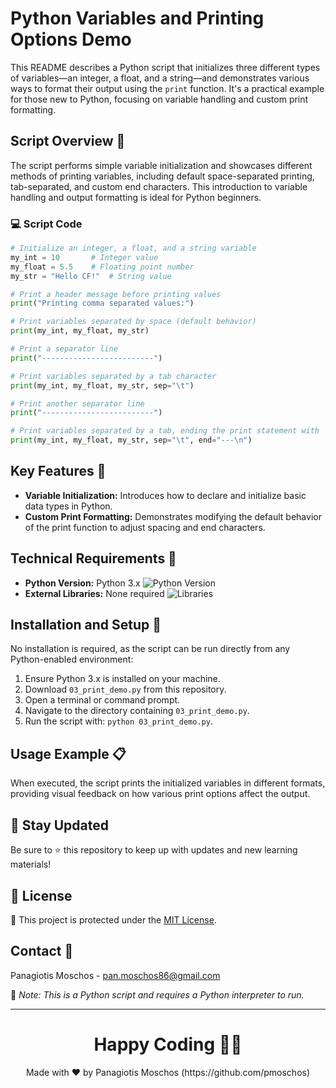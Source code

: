 # Python Variables and Printing Options Demo

This README describes a Python script that initializes three different types of variables—an integer, a float, and a string—and demonstrates various ways to format their output using the `print` function. It's a practical example for those new to Python, focusing on variable handling and custom print formatting.

## Script Overview 📘

The script performs simple variable initialization and showcases different methods of printing variables, including default space-separated printing, tab-separated, and custom end characters. This introduction to variable handling and output formatting is ideal for Python beginners.

### :computer: Script Code

```python
# Initialize an integer, a float, and a string variable
my_int = 10       # Integer value
my_float = 5.5    # Floating point number
my_str = "Hello CF!"  # String value

# Print a header message before printing values
print("Printing comma separated values:")

# Print variables separated by space (default behavior)
print(my_int, my_float, my_str)

# Print a separator line
print("-------------------------")

# Print variables separated by a tab character
print(my_int, my_float, my_str, sep="\t")

# Print another separator line
print("-------------------------")

# Print variables separated by a tab, ending the print statement with '---' followed by a new line
print(my_int, my_float, my_str, sep="\t", end="---\n")
```

## Key Features 🌟
- **Variable Initialization:** Introduces how to declare and initialize basic data types in Python.
- **Custom Print Formatting:** Demonstrates modifying the default behavior of the print function to adjust spacing and end characters.

## Technical Requirements 🔧
- **Python Version:** Python 3.x ![Python Version](https://img.shields.io/badge/python-3.x-blue.svg)
- **External Libraries:** None required ![Libraries](https://img.shields.io/badge/libraries-none-important)

## Installation and Setup 🚀
No installation is required, as the script can be run directly from any Python-enabled environment:
1. Ensure Python 3.x is installed on your machine.
2. Download `03_print_demo.py` from this repository.
3. Open a terminal or command prompt.
4. Navigate to the directory containing `03_print_demo.py`.
5. Run the script with: `python 03_print_demo.py`.

## Usage Example 📋
When executed, the script prints the initialized variables in different formats, providing visual feedback on how various print options affect the output.


## 📢 Stay Updated
Be sure to ⭐ this repository to keep up with updates and new learning materials!

## 📄 License
🔐 This project is protected under the [MIT License](https://mit-license.org/).

## Contact 📧
Panagiotis Moschos - pan.moschos86@gmail.com

🔗 *Note: This is a Python script and requires a Python interpreter to run.*

---
<h1 align=center>Happy Coding 👨‍💻 </h1>

<p align="center">
  Made with ❤️ by Panagiotis Moschos (https://github.com/pmoschos)
</p>